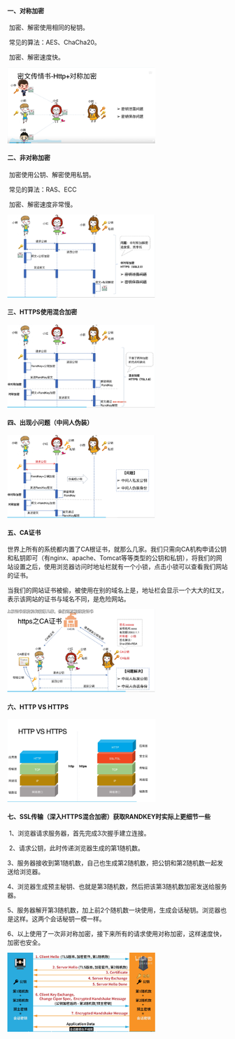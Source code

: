 #### 一、对称加密

​		加密、解密使用相同的秘钥。

​		常见的算法：AES、ChaCha20。

​		加密、解密速度快。

<img src="https/image-20220615191534965.png" alt="image-20220615191534965" style="zoom:33%;" />



#### 二、非对称加密

​		加密使用公钥、解密使用私钥。

​		常见的算法：RAS、ECC

​		加密、解密速度非常慢。

<img src="https/image-20220615191840819.png" alt="image-20220615191840819" style="zoom:33%;" />

#### 三、HTTPS使用混合加密

<img src="https/image-20220615192026724.png" alt="image-20220615192026724" style="zoom:33%;" />

#### 四、出现小问题（中间人伪装）

<img src="https/image-20220615192330555.png" alt="image-20220615192330555" style="zoom:33%;" />

#### 五、CA证书

​		世界上所有的系统都内置了CA根证书，就那么几家。我们只需向CA机构申请公钥和私钥即可（有nginx、apache、Tomcat等等类型的公钥和私钥），将我们的网站设置之后，使用浏览器访问时地址栏就有一个小锁，点击小锁可以查看我们网站的证书。

​		当我们的网站证书被偷，被使用在别的域名上是，地址栏会显示一个大大的红叉，表示该网站的证书与域名不同，是危险网站。

<img src="https/image-20220615192947333.png" alt="image-20220615192947333" style="zoom:33%;" />

#### 六、HTTP VS HTTPS

<img src="https/image-20220615193304733.png" alt="image-20220615193304733" style="zoom:33%;" />

#### 七、SSL传输（深入HTTPS混合加密）获取RANDKEY时实际上更细节一些

​		1、浏览器请求服务器，首先完成3次握手建立连接。

​		2、请求公钥，此时传递浏览器生成的第1随机数。

​		3、服务器接收到第1随机数，自己也生成第2随机数，把公钥和第2随机数一起发送给浏览器。

​		4、浏览器生成预主秘钥、也就是第3随机数，然后把该第3随机数加密发送给服务器。

​		5、服务器解开第3随机数，加上前2个随机数一块使用，生成会话秘钥。浏览器也是这样。这两个会话秘钥一模一样。

​		6、以上使用了一次非对称加密，接下来所有的请求使用对称加密，这样速度快，加密也安全。

<img src="https/image-20220615194921006.png" alt="image-20220615194921006" style="zoom:33%;" />

​		



























